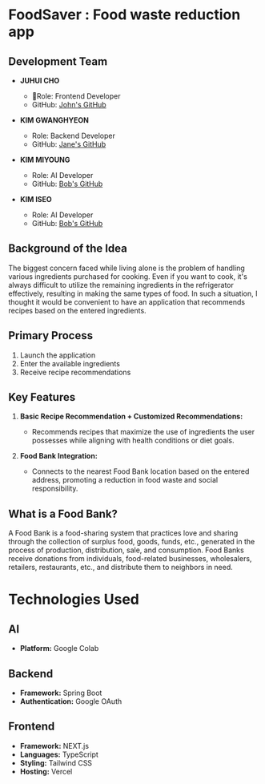 # FoodSaver : Food waste reduction app

## Development Team

- **JUHUI CHO**
  - Role: Frontend Developer
  - GitHub: [John's GitHub](https://github.com/juhui88)

- **KIM GWANGHYEON**
  - Role: Backend Developer
  - GitHub: [Jane's GitHub](https://github.com/g00hyun)

- **KIM MIYOUNG**
  - Role: AI Developer
  - GitHub: [Bob's GitHub](https://github.com/miy0ung)
 
- **KIM ISEO**
  - Role: AI Developer
  - GitHub: [Bob's GitHub](https://github.com/iseo6702)
  
## Background of the Idea

The biggest concern faced while living alone is the problem of handling various ingredients purchased for cooking. Even if you want to cook, it's always difficult to utilize the remaining ingredients in the refrigerator effectively, resulting in making the same types of food. In such a situation, I thought it would be convenient to have an application that recommends recipes based on the entered ingredients.

## Primary Process

1. Launch the application
2. Enter the available ingredients
3. Receive recipe recommendations

## Key Features

1. **Basic Recipe Recommendation + Customized Recommendations:**
   - Recommends recipes that maximize the use of ingredients the user possesses while aligning with health conditions or diet goals.

2. **Food Bank Integration:**
   - Connects to the nearest Food Bank location based on the entered address, promoting a reduction in food waste and social responsibility.

## What is a Food Bank?

A Food Bank is a food-sharing system that practices love and sharing through the collection of surplus food, goods, funds, etc., generated in the process of production, distribution, sale, and consumption. Food Banks receive donations from individuals, food-related businesses, wholesalers, retailers, restaurants, etc., and distribute them to neighbors in need.


# Technologies Used

## AI
- **Platform:** Google Colab

## Backend
- **Framework:** Spring Boot
- **Authentication:** Google OAuth

## Frontend
- **Framework:** NEXT.js
- **Languages:** TypeScript
- **Styling:** Tailwind CSS
- **Hosting:** Vercel


